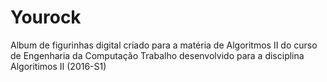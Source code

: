 # Yourock
Album de figurinhas digital criado para a matéria de Algoritmos II do curso de Engenharia da Computação
Trabalho desenvolvido para a disciplina Algoritimos II (2016-S1)
